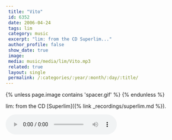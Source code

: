 ```yaml
---
 title: "Vito"
 id: 6352
 date: 2006-04-24
 tags: lim
 category: music
 excerpt: "lim: from the CD Superlim..."
 author_profile: false
 show_date: true
 image: 
 media: music/media/lim/Vito.mp3
 related: true
 layout: single
 permalink: /:categories/:year/:month/:day/:title/
---
```

{% unless page.image contains 'spacer.gif' %}
{% endunless %}

lim: from the CD  [Superlim]({% link _recordings/superlim.md %}).

![](music/media/lim/Vito.mp3)
